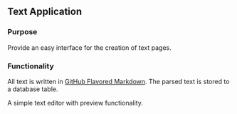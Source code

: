 ## Text Application

### Purpose

Provide an easy interface for the creation of text pages.

### Functionality

All text is written in [GitHub Flavored Markdown](http://github.github.com/github-flavored-markdown/). The parsed text is stored to a database table.

A simple text editor with preview functionality.
